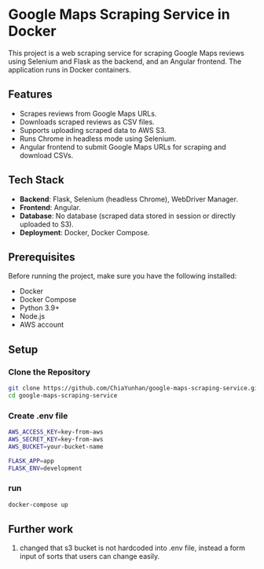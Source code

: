 # Google Maps Scraping Service in Docker

This project is a web scraping service for scraping Google Maps reviews using Selenium and Flask as the backend, and an Angular frontend. The application runs in Docker containers.

## Features
- Scrapes reviews from Google Maps URLs.
- Downloads scraped reviews as CSV files.
- Supports uploading scraped data to AWS S3.
- Runs Chrome in headless mode using Selenium.
- Angular frontend to submit Google Maps URLs for scraping and download CSVs.

## Tech Stack
- **Backend**: Flask, Selenium (headless Chrome), WebDriver Manager.
- **Frontend**: Angular.
- **Database**: No database (scraped data stored in session or directly uploaded to S3).
- **Deployment**: Docker, Docker Compose.

## Prerequisites
Before running the project, make sure you have the following installed:

- Docker
- Docker Compose
- Python 3.9+
- Node.js 
- AWS account

## Setup
### Clone the Repository

```bash
git clone https://github.com/ChiaYunhan/google-maps-scraping-service.git
cd google-maps-scraping-service
```

### Create .env file
```bash
AWS_ACCESS_KEY=key-from-aws
AWS_SECRET_KEY=key-from-aws
AWS_BUCKET=your-bucket-name

FLASK_APP=app
FLASK_ENV=development
```

### run
```bash
docker-compose up
```

## Further work
1. changed that s3 bucket is not hardcoded into .env file, instead a form input of sorts that users can change easily.
